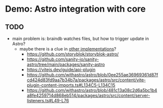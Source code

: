 # Demo: Astro integration with core

## TODO

- main problem is: braindb watches files, but how to trigger update in Astro?
  - maybe there is a clue in [other implementations](https://docs.astro.build/en/guides/cms/)?
    - https://github.com/storyblok/storyblok-astro/
    - https://github.com/sanity-io/sanity-astro/tree/main/packages/sanity-astro
    - https://vitejs.dev/guide/api-plugin
    - https://github.com/withastro/astro/blob/0ee255ae36969361d87fcd424d83fd9aa7b34b7a/packages/astro/src/content/vite-plugin-content-imports.ts#L134C5-L134C15
    - https://github.com/withastro/astro/blob/481c13a08c2d6a5bc1b4a8fe4259714d868eb514/packages/astro/src/content/server-listeners.ts#L49-L76